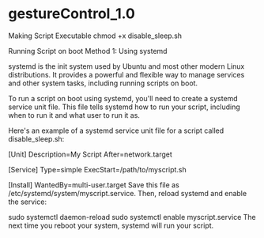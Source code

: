 # gestureControl_1.0
Making Script Executable
chmod +x disable_sleep.sh


Running Script on boot
Method 1: Using systemd

systemd is the init system used by Ubuntu and most other modern Linux distributions. It provides a powerful and flexible way to manage services and other system tasks, including running scripts on boot.

To run a script on boot using systemd, you'll need to create a systemd service unit file. This file tells systemd how to run your script, including when to run it and what user to run it as.

Here's an example of a systemd service unit file for a script called disable_sleep.sh:

[Unit]
Description=My Script
After=network.target

[Service]
Type=simple
ExecStart=/path/to/myscript.sh

[Install]
WantedBy=multi-user.target
Save this file as /etc/systemd/system/myscript.service. Then, reload systemd and enable the service:

sudo systemctl daemon-reload
sudo systemctl enable myscript.service
The next time you reboot your system, systemd will run your script.
